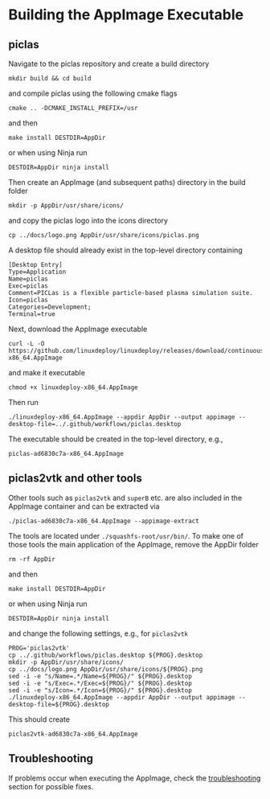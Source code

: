 # Building the AppImage Executable

## piclas

Navigate to the piclas repository and create a build directory

    mkdir build && cd build

and compile piclas using the following cmake flags

    cmake .. -DCMAKE_INSTALL_PREFIX=/usr

and then

    make install DESTDIR=AppDir

or when using Ninja run

    DESTDIR=AppDir ninja install

Then create an AppImage (and subsequent paths) directory in the build folder

    mkdir -p AppDir/usr/share/icons/

and copy the piclas logo into the icons directory

    cp ../docs/logo.png AppDir/usr/share/icons/piclas.png

A desktop file should already exist in the top-level directory containing

    [Desktop Entry]
    Type=Application
    Name=piclas
    Exec=piclas
    Comment=PICLas is a flexible particle-based plasma simulation suite.
    Icon=piclas
    Categories=Development;
    Terminal=true

Next, download the AppImage executable

    curl -L -O https://github.com/linuxdeploy/linuxdeploy/releases/download/continuous/linuxdeploy-x86_64.AppImage

and make it executable

    chmod +x linuxdeploy-x86_64.AppImage

Then run

    ./linuxdeploy-x86_64.AppImage --appdir AppDir --output appimage --desktop-file=../.github/workflows/piclas.desktop

The executable should be created in the top-level directory, e.g.,

    piclas-ad6830c7a-x86_64.AppImage

## piclas2vtk and other tools

Other tools such as `piclas2vtk` and `superB` etc. are also included in the AppImage container and can be extracted via

    ./piclas-ad6830c7a-x86_64.AppImage --appimage-extract

The tools are located under `./squashfs-root/usr/bin/`.
To make one of those tools the main application of the AppImage, remove the AppDir folder

    rm -rf AppDir

and then

    make install DESTDIR=AppDir

or when using Ninja run

    DESTDIR=AppDir ninja install

and change the following settings, e.g., for `piclas2vtk`

    PROG='piclas2vtk'
    cp ../.github/workflows/piclas.desktop ${PROG}.desktop
    mkdir -p AppDir/usr/share/icons/
    cp ../docs/logo.png AppDir/usr/share/icons/${PROG}.png
    sed -i -e "s/Name=.*/Name=${PROG}/" ${PROG}.desktop
    sed -i -e "s/Exec=.*/Exec=${PROG}/" ${PROG}.desktop
    sed -i -e "s/Icon=.*/Icon=${PROG}/" ${PROG}.desktop
    ./linuxdeploy-x86_64.AppImage --appdir AppDir --output appimage --desktop-file=${PROG}.desktop

This should create

    piclas2vtk-ad6830c7a-x86_64.AppImage

## Troubleshooting

If problems occur when executing the AppImage, check the [troubleshooting]( https://docs.appimage.org/user-guide/troubleshooting/index.html)
section for possible fixes.
